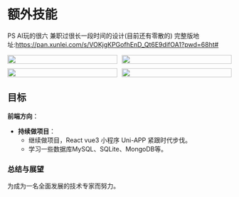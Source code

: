 # 额外技能
PS AI玩的很六 兼职过很长一段时间的设计(目前还有零散的)
完整版地址:https://pan.xunlei.com/s/VOKjgKPGofhEnD_Qt6E9difOA1?pwd=68ht#
<div style="display: grid; grid-template-columns: repeat(2, 1fr); gap: 10px; width: 100%;">
    <img src="/my/1.jpg" alt="" style="width: 100%; height: auto;">
    <img src="/my/01.jpg" alt="" style="width: 100%; height: auto;">
    <img src="/my/02.jpg" alt="" style="width: 100%; height: auto;">
    <img src="/my/03.jpg" alt="" style="width: 100%; height: auto;">
</div>

## 目标

**前端方向**：

- **持续做项目**：
  - 继续做项目，React vue3 小程序 Uni-APP 紧跟时代步伐。
  - 学习一些数据库MySQL、SQLite、MongoDB等。

### 总结与展望

为成为一名全面发展的技术专家而努力。
